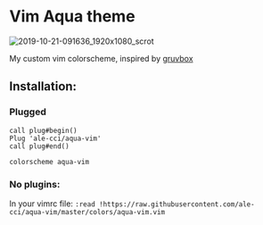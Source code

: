 # Vim Aqua theme
![2019-10-21-091636_1920x1080_scrot](https://user-images.githubusercontent.com/24639564/67184265-aef61780-f3e3-11e9-9a2e-1a4ff5965aeb.png)


My custom vim colorscheme, inspired by [gruvbox](https://github.com/morhetz/gruvbox)


## Installation:

### Plugged

```
call plug#begin()
Plug 'ale-cci/aqua-vim'
call plug#end()

colorscheme aqua-vim
```

### No plugins:

In your vimrc file:
`:read !https://raw.githubusercontent.com/ale-cci/aqua-vim/master/colors/aqua-vim.vim`

